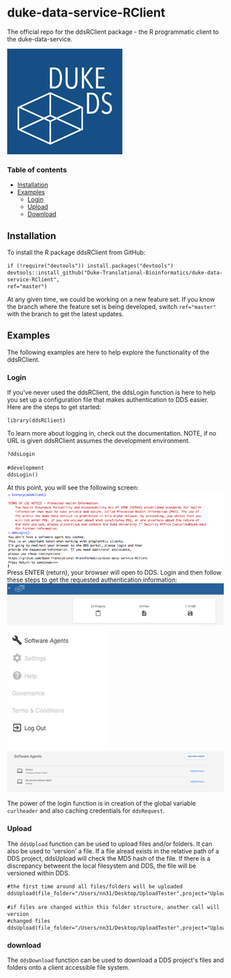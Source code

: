 # duke-data-service-RClient
The official repo for the ddsRClient package - the R programmatic client to the duke-data-service.

![mail](images/logo2.png)

### Table of contents
- [Installation](#installation)
- [Examples](#examples)
  - [Login](#login)
  - [Upload](#upload)
  - [Download](#download)

## Installation
To install the R package ddsRClient from GitHub:
```
if (!require("devtools")) install.packages("devtools")
devtools::install_github("Duke-Translational-Bioinformatics/duke-data-service-RClient",
ref="master")
```
At any given time, we could be working on a new feature set. If you know the branch
where the feature set is being developed, switch `ref="master"` with the branch to
get the latest updates.

## Examples
The following examples are here to help explore the functionality of the ddsRClient.

### Login
If you've never used the ddsRClient, the ddsLogin function is here to help you
set up a configuration file that makes authentication to DDS easier. Here are the steps
to get started:
```
library(ddsRClient)
```
To learn more about logging in, check out the documentation. NOTE, if no URL is given
ddsRClient assumes the development environment.
```
?ddsLogin

#development
ddsLogin()
```
At this point, you will see the following screen:
![mail](images/login_1.png)
Press ENTER (return), your browser will open to DDS. Login and then follow these steps
to get the requested authentication information:
![mail](images/login_2.png)
![mail](images/login_3.png)
![mail](images/login_4.png)

The power of the login function is in creation of the global
variable `curlheader` and also caching credentials for `ddsRequest`.

### Upload
The `ddsUpload` function can be used to upload files and/or folders. It can also
be used to 'version' a file. If a file alread exists in the relative path
of a DDS project, ddsUpload will check the MD5 hash of the file. If there is a discrepancy
betweent the local filesystem and DDS, the file will be versioned within DDS.
```
#the first time around all files/folders will be uploaded
ddsUpload(file_folder="/Users/nn31/Desktop/UploadTester",project="UploadTester")

#if files are changed within this folder structure, another call will version
#changed files
ddsUpload(file_folder="/Users/nn31/Desktop/UploadTester",project="UploadTester")
```

### download
The `ddsDownload` function can be used to download a DDS project's files and folders
onto a client accessible file system.
